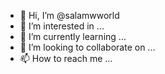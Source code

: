 - 👋 Hi, I’m @salamwworld
- 👀 I’m interested in ...
- 🌱 I’m currently learning ...
- 💞️ I’m looking to collaborate on ...
- 📫 How to reach me ...

<!---
salamwworld/salamwworld is a ✨ special ✨ repository because its `README.md` (this file) appears on your GitHub profile.
You can click the Preview link to take a look at your changes.
--->
